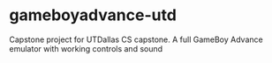 # gameboyadvance-utd
Capstone project for UTDallas CS capstone. A full GameBoy Advance emulator with working controls and sound
